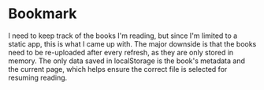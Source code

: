 # Bookmark

I need to keep track of the books I'm reading, but since I'm limited to a static app, this is what I came up with. The major downside is that the books need to be re-uploaded after every refresh, as they are only stored in memory. The only data saved in localStorage is the book's metadata and the current page, which helps ensure the correct file is selected for resuming reading. 